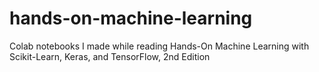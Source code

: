 # hands-on-machine-learning
Colab notebooks I made while reading Hands-On Machine Learning with Scikit-Learn, Keras, and TensorFlow, 2nd Edition
